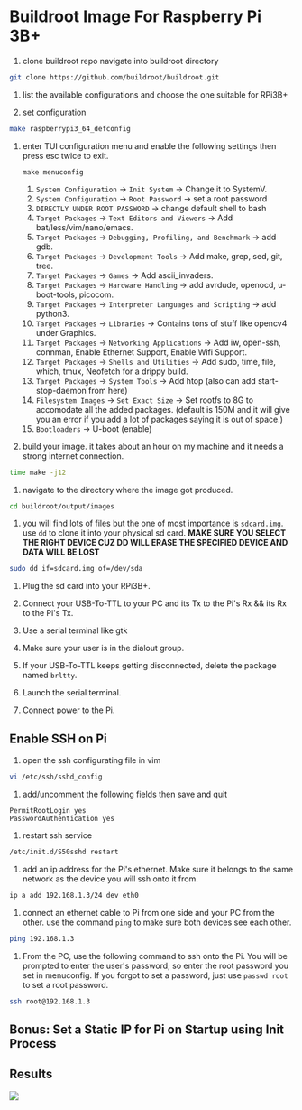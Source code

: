 # Buildroot Image For Raspberry Pi 3B+

1. clone buildroot repo navigate into buildroot directory
```bash
git clone https://github.com/buildroot/buildroot.git
```

1. list the available configurations and choose the one suitable for RPi3B+

1. set configuration
```bash
make raspberrypi3_64_defconfig
```

1. enter TUI configuration menu and enable the following settings then press esc twice to exit.
    ```
    make menuconfig
    ```
    1. `System Configuration` -> `Init System` -> Change it to SystemV.
    1. `System Configuration` -> `Root Password` -> set a root password
    1. `DIRECTLY UNDER ROOT PASSWORD` -> change default shell to bash
    1. `Target Packages` -> `Text Editors and Viewers` -> Add bat/less/vim/nano/emacs.
    1. `Target Packages` -> `Debugging, Profiling, and Benchmark` -> add gdb.
    1. `Target Packages` -> `Development Tools` -> Add make, grep, sed, git, tree.
    1. `Target Packages` -> `Games` -> Add ascii_invaders.
    1. `Target Packages` -> `Hardware Handling` -> add avrdude, openocd, u-boot-tools, picocom.
    1. `Target Packages` -> `Interpreter Languages and Scripting` -> add python3.
    1. `Target Packages` -> `Libraries` -> Contains tons of stuff like opencv4 under Graphics.
    1. `Target Packages` -> `Networking Applications` -> Add iw, open-ssh, connman, Enable Ethernet Support, Enable Wifi Support.
    1. `Target Packages` -> `Shells and Utilities` -> Add sudo, time, file, which, tmux, Neofetch for a drippy build.
    1. `Target Packages` -> `System Tools` -> Add htop (also can add start-stop-daemon from here)
    1. `Filesystem Images` -> `Set Exact Size` -> Set rootfs to 8G to accomodate all the added packages. (default is 150M and it will give you an error if you add a lot of packages saying it is out of space.)
    1. `Bootloaders` -> U-boot (enable)

1. build your image. it takes about an hour on my machine and it needs a strong internet connection.
```bash
time make -j12
```

1. navigate to the directory where the image got produced.
```bash
cd buildroot/output/images
```

1. you will find lots of files but the one of most importance is `sdcard.img`. use `dd` to clone it into your physical sd card. **MAKE SURE YOU SELECT THE RIGHT DEVICE CUZ DD WILL ERASE THE SPECIFIED DEVICE AND DATA WILL BE LOST**
```bash
sudo dd if=sdcard.img of=/dev/sda
``` 

1. Plug the sd card into your RPi3B+.

1. Connect your USB-To-TTL to your PC and its Tx to the Pi's Rx && its Rx to the Pi's Tx.

1. Use a serial terminal like gtk

1. Make sure your user is in the dialout group.

1. If your USB-To-TTL keeps getting disconnected, delete the package named `brltty`.

1. Launch the serial terminal.

1. Connect power to the Pi.

## Enable SSH on Pi 

1. open the ssh configurating file in vim
```bash
vi /etc/ssh/sshd_config
```
1. add/uncomment the following fields then save and quit 
```
PermitRootLogin yes
PasswordAuthentication yes
```
1. restart ssh service
```bash
/etc/init.d/S50sshd restart
```

1. add an ip address for the Pi's ethernet. Make sure it belongs to the same network as the device you will ssh onto it from.
```bash
ip a add 192.168.1.3/24 dev eth0
```

1. connect an ethernet cable to Pi from one side and your PC from the other. use the command `ping` to make sure both devices see each other.
```bash
ping 192.168.1.3
```

1. From the PC, use the following command to ssh onto the Pi. You will be prompted to enter the user's password; so enter the root password you set in menuconfig. If you forgot to set a password, just use `passwd root` to set a root password.
```bash
ssh root@192.168.1.3
```

## Bonus: Set a Static IP for Pi on Startup using Init Process


## Results
![](./README_Photos/buildroot-drip.png)